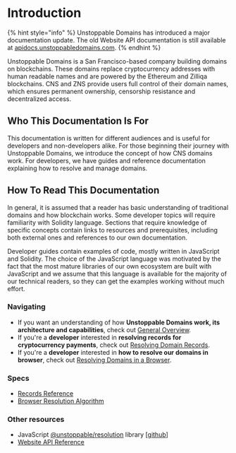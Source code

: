 # Introduction

{% hint style="info" %}
Unstoppable Domains has introduced a major documentation update. The old Website API documentation is still available at [apidocs.unstoppabledomains.com](https://apidocs.unstoppabledomains.com/).
{% endhint %}

Unstoppable Domains is a San Francisco-based company building domains on blockchains. These domains replace cryptocurrency addresses with human readable names and are powered by the Ethereum and Zilliqa blockchains. CNS and ZNS provide users full control of their domain names, which ensures permanent ownership, censorship resistance and decentralized access.

## Who This Documentation Is For

This documentation is written for different audiences and is useful for developers and non-developers alike. For those beginning their journey with Unstoppable Domains, we introduce the concept of how CNS domains work. For developers, we have guides and reference documentation explaining how to resolve and manage domains.

## How To Read This Documentation

In general, it is assumed that a reader has basic understanding of traditional domains and how blockchain works. Some developer topics will require familiarity with Solidity language. Sections that require knowledge of specific concepts contain links to resources and prerequisites, including both external ones and references to our own documentation.

Developer guides contain examples of code, mostly written in JavaScript and Solidity. The choice of the JavaScript language was motivated by the fact that the most mature libraries of our own ecosystem are built with JavaScript and we assume that this language is available for the majority of our technical readers, so they can get the examples working without much effort.

### Navigating

* If you want an understanding of how **Unstoppable Domains work, its architecture and capabilities**, check out [General Overview](domain-registry-essentials/architecture-overview.md).
* If you're a **developer** interested in **resolving records for cryptocurrency payments**, check out [Resolving Domain Records](domain-registry-essentials/resolving-domain-records.md).
* If you're a **developer** interested in **how to resolve our domains in browser**, check out [Resolving Domains in a Browser](browser-resolution/resolving-domains-in-a-browser.md).

### Specs

* [Records Reference](domain-registry-essentials/reference.md)
* [Browser Resolution Algorithm](browser-resolution/browser-resolution-algorithm.md)

### Other resources

* JavaScript [@unstoppable/resolution](https://www.npmjs.com/package/@unstoppabledomains/resolution) library \[[github](https://github.com/unstoppabledomains/resolution)\]
* [Website API Reference](https://apidocs.unstoppabledomains.com/)

